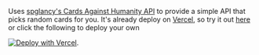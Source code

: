 Uses [spglancy's Cards Against Humanity API](https://spglancy.github.io/CAH-API/#/) to provide a simple API that picks random cards for you. It's already deploy on [Vercel](https://vercel.com/), so try it out [here](https://cah-picker.vercel.app/) or click the following to deploy your own

[![Deploy with Vercel](https://vercel.com/button)](https://vercel.com/new/git/external?repository-url=https%3A%2F%2Fgithub.com%2Fitzg%2Fcah-picker).